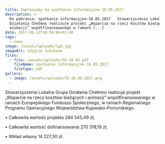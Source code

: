 ```yaml
---
title: Zapraszamy na spotkanie informacyjne 18.05.2017
description: >-
  Do pobrania: spotkanie informacyjne-18.05.2017   Stowarzyszenie Lokalna Grupa
  Działania Chełmno realizuje projekt „Wsparcie na rzecz kosztów bieżących i
  animacji” współfinansowanego w ramach [...]
date: 2017-05-12T10:50:06+02:00
tags:
  - news
image: /assets/uploads/lgd.jpg
imageAlt: zdjęcie tytułowe
files:
  - file: /assets/uploads/fb-18.05.pdf
    fileName: spotkanie informacyjne 18.05.2017
    fileType: pdf
gallery:
  - image: /assets/uploads/fb-18.05.2017.png
---
```

Stowarzyszenie Lokalna Grupa Działania Chełmno realizuje projekt „Wsparcie na rzecz kosztów bieżących i animacji” współfinansowanego w ramach Europejskiego Funduszu Społecznego, w ramach Regionalnego Programu Operacyjnego Województwa Kujawsko-Pomorskiego.



• Całkowita wartość projektu 284 545,49 zł,



• Całkowita wartość dofinansowania 270 318,19 zł,



• Wkład własny 14 227,30 zł.

<br>
